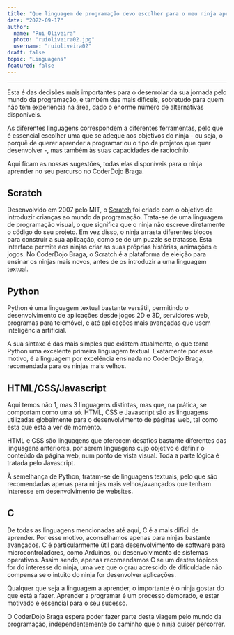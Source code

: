 ```yaml
---
title: "Que linguagem de programação devo escolher para o meu ninja aprender?"
date: "2022-09-17"
author:
  name: "Rui Oliveira"
  photo: "ruioliveira02.jpg"
  username: "ruioliveira02"
draft: false
topic: "Linguagens"
featured: false
---
```


---

Esta é das decisões mais importantes para o desenrolar da sua jornada pelo mundo da programação, e também das mais difíceis, sobretudo para quem não tem experiência na área, dado o enorme número de alternativas disponíveis.

As diferentes linguagens correspondem a diferentes ferramentas, pelo que é essencial escolher uma que se adeque aos objetivos do ninja - ou seja, o porquê de querer aprender a programar ou o tipo de projetos que quer desenvolver -, mas também às suas capacidades de raciocínio.

Aqui ficam as nossas sugestões, todas elas disponíveis para o ninja aprender no seu percurso no CoderDojo Braga.

## Scratch

Desenvolvido em 2007 pelo MIT, o [Scratch](https://scratch.mit.edu/) foi criado com o objetivo de introduzir crianças ao mundo da programação. Trata-se de uma linguagem de programação visual, o que significa que o ninja não escreve diretamente o código do seu projeto. Em vez disso, o ninja arrasta diferentes blocos para construir a sua aplicação, como se de um puzzle se tratasse. Esta interface permite aos ninjas criar as suas próprias histórias, animações e jogos.
No CoderDojo Braga, o Scratch é a plataforma de eleição para ensinar os ninjas mais novos, antes de os introduzir a uma linguagem textual.

## Python

Python é uma linguagem textual bastante versátil, permitindo o desenvolvimento de aplicações desde jogos 2D e 3D, servidores web, programas para telemóvel, e até aplicações mais avançadas que usem inteligência artificial.

A sua sintaxe é das mais simples que existem atualmente, o que torna Python uma excelente primeira linguagem textual. Exatamente por esse motivo, é a linguagem por excelência ensinada no CoderDojo Braga, recomendada para os ninjas mais velhos.

## HTML/CSS/Javascript

Aqui temos não 1, mas 3 linguagens distintas, mas que, na prática, se comportam como uma só. HTML, CSS e Javascript são as linguagens utilizadas globalmente para o desenvolvimento de páginas web, tal como esta que está a ver de momento.

HTML e CSS são linguagens que oferecem desafios bastante diferentes das linguagens anteriores, por serem linguagens cujo objetivo é definir o conteúdo da página web, num ponto de vista visual. Toda a parte lógica é tratada pelo Javascript.

À semelhança de Python, tratam-se de linguagens textuais, pelo que são recomendadas apenas para ninjas mais velhos/avançados que tenham interesse em desenvolvimento de websites.

## C

De todas as linguagens mencionadas até aqui, C é a mais difícil de aprender. Por esse motivo, aconselhamos apenas para ninjas bastante avançados. C é particularmente útil para desenvolvimento de software para microcontroladores, como Arduinos, ou desenvolvimento de sistemas operativos.
Assim sendo, apenas recomendamos C se um destes tópicos for do interesse do ninja, uma vez que o grau acrescido de dificuldade não compensa se o intuito do ninja for desenvolver aplicações.

Qualquer que seja a linguagem a aprender, o importante é o ninja gostar do que está a fazer. Aprender a programar é um processo demorado, e estar motivado é essencial para o seu sucesso.

O CoderDojo Braga espera poder fazer parte desta viagem pelo mundo da programação, independentemente do caminho que o ninja quiser percorrer.
